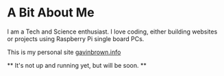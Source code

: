 # A Bit About Me

I am a Tech and Science enthusiast. I love coding, either building websites or projects using Raspberry Pi single board PCs.

This is my personal site [gavinbrown.info](www.gavinbrown.info) 

** It's not up and running yet, but will be soon. **
